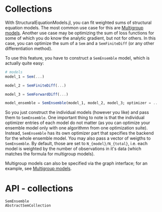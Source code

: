 # Collections

With StructuralEquationModels.jl, you can fit weighted sums of structural equation models. 
The most common use case for this are [Multigroup models](@ref). 
Another use case may be optimizing the sum of loss functions for some of which you do know the analytic gradient, but not for others. 
In this case, you can optimize the sum of a `Sem` and a `SemFiniteDiff` (or any other differentiation method).

To use this feature, you have to construct a `SemEnsemble` model, which is actually quite easy:

```julia
# models
model_1 = Sem(...)

model_2 = SemFiniteDiff(...)

model_3 = SemForwardDiff(...)

model_ensemble = SemEnsemble(model_1, model_2, model_3; optimizer = ...)
```

So you just construct the individual models (however you like) and pass them to `SemEnsemble`.
One important thing to note is that the individual optimizer entries of each model do not matter (as you can optimize your ensemble model only with one algorithmn from one optimization suite). Instead, `SemEnsemble` has its own optimizer part that specifies the backend for the whole ensemble model.
You may also pass a vector of weigths to `SemEnsemble`. By default, those are set to ``N_{model}/N_{total}``, i.e. each model is weighted by the number of observations in it's data (which matches the formula for multigroup models).

Multigroup models can also be specified via the graph interface; for an example, see [Multigroup models](@ref).

# API - collections

```@docs
SemEnsemble
AbstractSemCollection
```